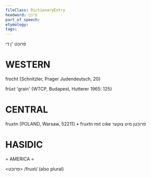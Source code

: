 ```yaml
---
fileClass: DictionaryEntry
headword: פֿרוכט
part_of_speech: 
etymology: 
tags: 
---
```

פֿרוכט
־ן
די

WESTERN
========

frocht {Schnitzler, Prager Judendeutsch, 20}

früxt 'grain' {WTCP, Budapest, Hutterer 1965: 125}

CENTRAL
========

fruxtn {POLAND, Warsaw, 52211}
	•	 fruxtn mɩt cɩke פֿרוכטן מיט צוקער

HASIDIC
=======
= AMERICA = 

<פרוכט>
/fruxt/ (also plural)